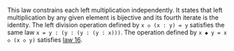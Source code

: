 This law constrains each left multiplication independently.  It states that left multiplication by any given element is bijective and its fourth iterate is the identity.  The left division operation defined by `x ◇ (x : y) = y` satisfies the same law `x = y : (y : (y : (y : x)))`.  The operation defined by `x ◆ y = x ◇ (x ◇ y)` satisfies [law 16](https://teorth.github.io/equational_theories/implications/?16).
